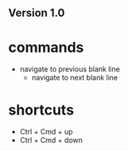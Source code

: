 ## Version 1.0

# commands

  * navigate to previous blank line
	* navigate to next blank line
	
# shortcuts

 * Ctrl + Cmd + up
 * Ctrl + Cmd + down

